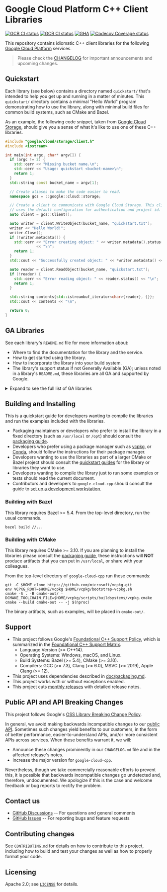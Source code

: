# Google Cloud Platform C++ Client Libraries

<!-- This file is automatically generated by ci/test-markdown/generate-readme.sh -->

[![GCB CI status][gcb-clang-tidy-shield]][gcb-clang-tidy-link]
[![GCB CI status][gcb-asan-shield]][gcb-asan-link]
[![GHA][gha-shield]][gha-link]
[![Codecov Coverage status][codecov-shield]][codecov-link]

This repository contains idiomatic C++ client libraries for the following
[Google Cloud Platform](https://cloud.google.com/) services.

> Please check the [CHANGELOG] for important announcements and upcoming changes.

## Quickstart

Each library (see below) contains a directory named `quickstart/` that's
intended to help you get up and running in a matter of minutes. This
`quickstart/` directory contains a minimal "Hello World" program demonstrating
how to use the library, along with minimal build files for common build systems,
such as CMake and Bazel.

As an example, the following code snippet, taken from
[Google Cloud Storage](google/cloud/storage/README.md), should give you a sense
of what it's like to use one of these C++ libraries.

<!-- inject-quickstart-start -->

```cc
#include "google/cloud/storage/client.h"
#include <iostream>

int main(int argc, char* argv[]) {
  if (argc != 2) {
    std::cerr << "Missing bucket name.\n";
    std::cerr << "Usage: quickstart <bucket-name>\n";
    return 1;
  }
  std::string const bucket_name = argv[1];

  // Create aliases to make the code easier to read.
  namespace gcs = ::google::cloud::storage;

  // Create a client to communicate with Google Cloud Storage. This client
  // uses the default configuration for authentication and project id.
  auto client = gcs::Client();

  auto writer = client.WriteObject(bucket_name, "quickstart.txt");
  writer << "Hello World!";
  writer.Close();
  if (!writer.metadata()) {
    std::cerr << "Error creating object: " << writer.metadata().status()
              << "\n";
    return 1;
  }
  std::cout << "Successfully created object: " << *writer.metadata() << "\n";

  auto reader = client.ReadObject(bucket_name, "quickstart.txt");
  if (!reader) {
    std::cerr << "Error reading object: " << reader.status() << "\n";
    return 1;
  }

  std::string contents{std::istreambuf_iterator<char>{reader}, {}};
  std::cout << contents << "\n";

  return 0;
}
```

<!-- inject-quickstart-end -->

## GA Libraries

See each library's `README.md` file for more information about:

- Where to find the documentation for the library and the service.
- How to get started using the library.
- How to incorporate the library into your build system.
- The library's support status if not Generally Available (GA); unless noted in
  a library's `README.md`, these libraries are all GA and supported by Google.

<details>
<summary>Expand to see the full list of GA libraries</summary>

<!-- inject-GA-libraries-start -->

- [Access Approval API](google/cloud/accessapproval/README.md)
  [\[quickstart\]](google/cloud/accessapproval/quickstart/README.md)
  [\[reference\]](https://cloud.google.com/cpp/docs/reference/accessapproval/latest)
- [Access Context Manager API](google/cloud/accesscontextmanager/README.md)
  [\[quickstart\]](google/cloud/accesscontextmanager/quickstart/README.md)
  [\[reference\]](https://cloud.google.com/cpp/docs/reference/accesscontextmanager/latest)
- [Advisory Notifications API](google/cloud/advisorynotifications/README.md)
  [\[quickstart\]](google/cloud/advisorynotifications/quickstart/README.md)
  [\[reference\]](https://cloud.google.com/cpp/docs/reference/advisorynotifications/latest)
- [Vertex AI API](google/cloud/aiplatform/README.md)
  [\[quickstart\]](google/cloud/aiplatform/quickstart/README.md)
  [\[reference\]](https://cloud.google.com/cpp/docs/reference/aiplatform/latest)
- [AlloyDB API](google/cloud/alloydb/README.md)
  [\[quickstart\]](google/cloud/alloydb/quickstart/README.md)
  [\[reference\]](https://cloud.google.com/cpp/docs/reference/alloydb/latest)
- [API Gateway API](google/cloud/apigateway/README.md)
  [\[quickstart\]](google/cloud/apigateway/quickstart/README.md)
  [\[reference\]](https://cloud.google.com/cpp/docs/reference/apigateway/latest)
- [Apigee Connect API](google/cloud/apigeeconnect/README.md)
  [\[quickstart\]](google/cloud/apigeeconnect/quickstart/README.md)
  [\[reference\]](https://cloud.google.com/cpp/docs/reference/apigeeconnect/latest)
- [API Keys API](google/cloud/apikeys/README.md)
  [\[quickstart\]](google/cloud/apikeys/quickstart/README.md)
  [\[reference\]](https://cloud.google.com/cpp/docs/reference/apikeys/latest)
- [App Engine Admin API](google/cloud/appengine/README.md)
  [\[quickstart\]](google/cloud/appengine/quickstart/README.md)
  [\[reference\]](https://cloud.google.com/cpp/docs/reference/appengine/latest)
- [Artifact Registry API](google/cloud/artifactregistry/README.md)
  [\[quickstart\]](google/cloud/artifactregistry/quickstart/README.md)
  [\[reference\]](https://cloud.google.com/cpp/docs/reference/artifactregistry/latest)
- [Cloud Asset API](google/cloud/asset/README.md)
  [\[quickstart\]](google/cloud/asset/quickstart/README.md)
  [\[reference\]](https://cloud.google.com/cpp/docs/reference/asset/latest)
- [Assured Workloads API](google/cloud/assuredworkloads/README.md)
  [\[quickstart\]](google/cloud/assuredworkloads/quickstart/README.md)
  [\[reference\]](https://cloud.google.com/cpp/docs/reference/assuredworkloads/latest)
- [Cloud AutoML API](google/cloud/automl/README.md)
  [\[quickstart\]](google/cloud/automl/quickstart/README.md)
  [\[reference\]](https://cloud.google.com/cpp/docs/reference/automl/latest)
- [Bare Metal Solution API](google/cloud/baremetalsolution/README.md)
  [\[quickstart\]](google/cloud/baremetalsolution/quickstart/README.md)
  [\[reference\]](https://cloud.google.com/cpp/docs/reference/baremetalsolution/latest)
- [Batch API](google/cloud/batch/README.md)
  [\[quickstart\]](google/cloud/batch/quickstart/README.md)
  [\[reference\]](https://cloud.google.com/cpp/docs/reference/batch/latest)
- [BeyondCorp API](google/cloud/beyondcorp/README.md)
  [\[quickstart\]](google/cloud/beyondcorp/quickstart/README.md)
  [\[reference\]](https://cloud.google.com/cpp/docs/reference/beyondcorp/latest)
- [Google Cloud BigQuery](google/cloud/bigquery/README.md)
  [\[quickstart\]](google/cloud/bigquery/quickstart/README.md)
  [\[reference\]](https://cloud.google.com/cpp/docs/reference/bigquery/latest)
- [Google Cloud Bigtable](google/cloud/bigtable/README.md)
  [\[quickstart\]](google/cloud/bigtable/quickstart/README.md)
  [\[reference\]](https://cloud.google.com/cpp/docs/reference/bigtable/latest)
- [Cloud Billing Budget API](google/cloud/billing/README.md)
  [\[quickstart\]](google/cloud/billing/quickstart/README.md)
  [\[reference\]](https://cloud.google.com/cpp/docs/reference/billing/latest)
- [Binary Authorization API](google/cloud/binaryauthorization/README.md)
  [\[quickstart\]](google/cloud/binaryauthorization/quickstart/README.md)
  [\[reference\]](https://cloud.google.com/cpp/docs/reference/binaryauthorization/latest)
- [Certificate Manager API](google/cloud/certificatemanager/README.md)
  [\[quickstart\]](google/cloud/certificatemanager/quickstart/README.md)
  [\[reference\]](https://cloud.google.com/cpp/docs/reference/certificatemanager/latest)
- [Cloud Channel API](google/cloud/channel/README.md)
  [\[quickstart\]](google/cloud/channel/quickstart/README.md)
  [\[reference\]](https://cloud.google.com/cpp/docs/reference/channel/latest)
- [Cloud Build API](google/cloud/cloudbuild/README.md)
  [\[quickstart\]](google/cloud/cloudbuild/quickstart/README.md)
  [\[reference\]](https://cloud.google.com/cpp/docs/reference/cloudbuild/latest)
- [Cloud Commerce Consumer Procurement API](google/cloud/commerce/README.md)
  [\[quickstart\]](google/cloud/commerce/quickstart/README.md)
  [\[reference\]](https://cloud.google.com/cpp/docs/reference/commerce/latest)
- [Cloud Composer](google/cloud/composer/README.md)
  [\[quickstart\]](google/cloud/composer/quickstart/README.md)
  [\[reference\]](https://cloud.google.com/cpp/docs/reference/composer/latest)
- [Confidential Computing API](google/cloud/confidentialcomputing/README.md)
  [\[quickstart\]](google/cloud/confidentialcomputing/quickstart/README.md)
  [\[reference\]](https://cloud.google.com/cpp/docs/reference/confidentialcomputing/latest)
- [Connectors API](google/cloud/connectors/README.md)
  [\[quickstart\]](google/cloud/connectors/quickstart/README.md)
  [\[reference\]](https://cloud.google.com/cpp/docs/reference/connectors/latest)
- [Contact Center AI Insights API](google/cloud/contactcenterinsights/README.md)
  [\[quickstart\]](google/cloud/contactcenterinsights/quickstart/README.md)
  [\[reference\]](https://cloud.google.com/cpp/docs/reference/contactcenterinsights/latest)
- [Kubernetes Engine API](google/cloud/container/README.md)
  [\[quickstart\]](google/cloud/container/quickstart/README.md)
  [\[reference\]](https://cloud.google.com/cpp/docs/reference/container/latest)
- [Container Analysis API](google/cloud/containeranalysis/README.md)
  [\[quickstart\]](google/cloud/containeranalysis/quickstart/README.md)
  [\[reference\]](https://cloud.google.com/cpp/docs/reference/containeranalysis/latest)
- [Document AI Warehouse API](google/cloud/contentwarehouse/README.md)
  [\[quickstart\]](google/cloud/contentwarehouse/quickstart/README.md)
  [\[reference\]](https://cloud.google.com/cpp/docs/reference/contentwarehouse/latest)
- [Google Cloud Data Catalog API](google/cloud/datacatalog/README.md)
  [\[quickstart\]](google/cloud/datacatalog/quickstart/README.md)
  [\[reference\]](https://cloud.google.com/cpp/docs/reference/datacatalog/latest)
- [Cloud Data Fusion API](google/cloud/datafusion/README.md)
  [\[quickstart\]](google/cloud/datafusion/quickstart/README.md)
  [\[reference\]](https://cloud.google.com/cpp/docs/reference/datafusion/latest)
- [Database Migration API](google/cloud/datamigration/README.md)
  [\[quickstart\]](google/cloud/datamigration/quickstart/README.md)
  [\[reference\]](https://cloud.google.com/cpp/docs/reference/datamigration/latest)
- [Cloud Dataplex API](google/cloud/dataplex/README.md)
  [\[quickstart\]](google/cloud/dataplex/quickstart/README.md)
  [\[reference\]](https://cloud.google.com/cpp/docs/reference/dataplex/latest)
- [Cloud Dataproc API](google/cloud/dataproc/README.md)
  [\[quickstart\]](google/cloud/dataproc/quickstart/README.md)
  [\[reference\]](https://cloud.google.com/cpp/docs/reference/dataproc/latest)
- [Datastream API](google/cloud/datastream/README.md)
  [\[quickstart\]](google/cloud/datastream/quickstart/README.md)
  [\[reference\]](https://cloud.google.com/cpp/docs/reference/datastream/latest)
- [Google Cloud Deploy API](google/cloud/deploy/README.md)
  [\[quickstart\]](google/cloud/deploy/quickstart/README.md)
  [\[reference\]](https://cloud.google.com/cpp/docs/reference/deploy/latest)
- [Dialogflow CX API](google/cloud/dialogflow_cx/README.md)
  [\[quickstart\]](google/cloud/dialogflow_cx/quickstart/README.md)
  [\[reference\]](https://cloud.google.com/cpp/docs/reference/dialogflow_cx/latest)
- [Dialogflow ES API](google/cloud/dialogflow_es/README.md)
  [\[quickstart\]](google/cloud/dialogflow_es/quickstart/README.md)
  [\[reference\]](https://cloud.google.com/cpp/docs/reference/dialogflow_es/latest)
- [Cloud Data Loss Prevention (DLP) API](google/cloud/dlp/README.md)
  [\[quickstart\]](google/cloud/dlp/quickstart/README.md)
  [\[reference\]](https://cloud.google.com/cpp/docs/reference/dlp/latest)
- [Cloud Document AI API](google/cloud/documentai/README.md)
  [\[quickstart\]](google/cloud/documentai/quickstart/README.md)
  [\[reference\]](https://cloud.google.com/cpp/docs/reference/documentai/latest)
- [Cloud Domains API](google/cloud/domains/README.md)
  [\[quickstart\]](google/cloud/domains/quickstart/README.md)
  [\[reference\]](https://cloud.google.com/cpp/docs/reference/domains/latest)
- [Distributed Cloud Edge Container API](google/cloud/edgecontainer/README.md)
  [\[quickstart\]](google/cloud/edgecontainer/quickstart/README.md)
  [\[reference\]](https://cloud.google.com/cpp/docs/reference/edgecontainer/latest)
- [Essential Contacts API](google/cloud/essentialcontacts/README.md)
  [\[quickstart\]](google/cloud/essentialcontacts/quickstart/README.md)
  [\[reference\]](https://cloud.google.com/cpp/docs/reference/essentialcontacts/latest)
- [Eventarc API](google/cloud/eventarc/README.md)
  [\[quickstart\]](google/cloud/eventarc/quickstart/README.md)
  [\[reference\]](https://cloud.google.com/cpp/docs/reference/eventarc/latest)
- [Cloud Filestore API](google/cloud/filestore/README.md)
  [\[quickstart\]](google/cloud/filestore/quickstart/README.md)
  [\[reference\]](https://cloud.google.com/cpp/docs/reference/filestore/latest)
- [Cloud Functions API](google/cloud/functions/README.md)
  [\[quickstart\]](google/cloud/functions/quickstart/README.md)
  [\[reference\]](https://cloud.google.com/cpp/docs/reference/functions/latest)
- [Backup for GKE API](google/cloud/gkebackup/README.md)
  [\[quickstart\]](google/cloud/gkebackup/quickstart/README.md)
  [\[reference\]](https://cloud.google.com/cpp/docs/reference/gkebackup/latest)
- [GKE Hub](google/cloud/gkehub/README.md)
  [\[quickstart\]](google/cloud/gkehub/quickstart/README.md)
  [\[reference\]](https://cloud.google.com/cpp/docs/reference/gkehub/latest)
- [Anthos Multi-Cloud API](google/cloud/gkemulticloud/README.md)
  [\[quickstart\]](google/cloud/gkemulticloud/quickstart/README.md)
  [\[reference\]](https://cloud.google.com/cpp/docs/reference/gkemulticloud/latest)
- [Google Cloud IAM](google/cloud/iam/README.md)
  [\[quickstart\]](google/cloud/iam/quickstart/README.md)
  [\[reference\]](https://cloud.google.com/cpp/docs/reference/iam/latest)
- [Cloud Identity-Aware Proxy API](google/cloud/iap/README.md)
  [\[quickstart\]](google/cloud/iap/quickstart/README.md)
  [\[reference\]](https://cloud.google.com/cpp/docs/reference/iap/latest)
- [Cloud IDS API](google/cloud/ids/README.md)
  [\[quickstart\]](google/cloud/ids/quickstart/README.md)
  [\[reference\]](https://cloud.google.com/cpp/docs/reference/ids/latest)
- [Cloud IoT API](google/cloud/iot/README.md)
  [\[quickstart\]](google/cloud/iot/quickstart/README.md)
  [\[reference\]](https://cloud.google.com/cpp/docs/reference/iot/latest)
- [Cloud Key Management Service (KMS) API](google/cloud/kms/README.md)
  [\[quickstart\]](google/cloud/kms/quickstart/README.md)
  [\[reference\]](https://cloud.google.com/cpp/docs/reference/kms/latest)
- [Cloud Natural Language API](google/cloud/language/README.md)
  [\[quickstart\]](google/cloud/language/quickstart/README.md)
  [\[reference\]](https://cloud.google.com/cpp/docs/reference/language/latest)
- [Google Cloud Logging](google/cloud/logging/README.md)
  [\[quickstart\]](google/cloud/logging/quickstart/README.md)
  [\[reference\]](https://cloud.google.com/cpp/docs/reference/logging/latest)
- [Managed Service for Microsoft Active Directory API](google/cloud/managedidentities/README.md)
  [\[quickstart\]](google/cloud/managedidentities/quickstart/README.md)
  [\[reference\]](https://cloud.google.com/cpp/docs/reference/managedidentities/latest)
- [Cloud Memorystore for Memcached API](google/cloud/memcache/README.md)
  [\[quickstart\]](google/cloud/memcache/quickstart/README.md)
  [\[reference\]](https://cloud.google.com/cpp/docs/reference/memcache/latest)
- [Dataproc Metastore API](google/cloud/metastore/README.md)
  [\[quickstart\]](google/cloud/metastore/quickstart/README.md)
  [\[reference\]](https://cloud.google.com/cpp/docs/reference/metastore/latest)
- [Migration Center API](google/cloud/migrationcenter/README.md)
  [\[quickstart\]](google/cloud/migrationcenter/quickstart/README.md)
  [\[reference\]](https://cloud.google.com/cpp/docs/reference/migrationcenter/latest)
- [Cloud Monitoring API](google/cloud/monitoring/README.md)
  [\[quickstart\]](google/cloud/monitoring/quickstart/README.md)
  [\[reference\]](https://cloud.google.com/cpp/docs/reference/monitoring/latest)
- [Network Connectivity API](google/cloud/networkconnectivity/README.md)
  [\[quickstart\]](google/cloud/networkconnectivity/quickstart/README.md)
  [\[reference\]](https://cloud.google.com/cpp/docs/reference/networkconnectivity/latest)
- [Network Management API](google/cloud/networkmanagement/README.md)
  [\[quickstart\]](google/cloud/networkmanagement/quickstart/README.md)
  [\[reference\]](https://cloud.google.com/cpp/docs/reference/networkmanagement/latest)
- [Network Security API](google/cloud/networksecurity/README.md)
  [\[quickstart\]](google/cloud/networksecurity/quickstart/README.md)
  [\[reference\]](https://cloud.google.com/cpp/docs/reference/networksecurity/latest)
- [Network Services API](google/cloud/networkservices/README.md)
  [\[quickstart\]](google/cloud/networkservices/quickstart/README.md)
  [\[reference\]](https://cloud.google.com/cpp/docs/reference/networkservices/latest)
- [Notebooks API](google/cloud/notebooks/README.md)
  [\[quickstart\]](google/cloud/notebooks/quickstart/README.md)
  [\[reference\]](https://cloud.google.com/cpp/docs/reference/notebooks/latest)
- [Cloud Optimization API](google/cloud/optimization/README.md)
  [\[quickstart\]](google/cloud/optimization/quickstart/README.md)
  [\[reference\]](https://cloud.google.com/cpp/docs/reference/optimization/latest)
- [Organization Policy API](google/cloud/orgpolicy/README.md)
  [\[quickstart\]](google/cloud/orgpolicy/quickstart/README.md)
  [\[reference\]](https://cloud.google.com/cpp/docs/reference/orgpolicy/latest)
- [OS Config API](google/cloud/osconfig/README.md)
  [\[quickstart\]](google/cloud/osconfig/quickstart/README.md)
  [\[reference\]](https://cloud.google.com/cpp/docs/reference/osconfig/latest)
- [Cloud OS Login API](google/cloud/oslogin/README.md)
  [\[quickstart\]](google/cloud/oslogin/quickstart/README.md)
  [\[reference\]](https://cloud.google.com/cpp/docs/reference/oslogin/latest)
- [Policy Simulator API](google/cloud/policysimulator/README.md)
  [\[quickstart\]](google/cloud/policysimulator/quickstart/README.md)
  [\[reference\]](https://cloud.google.com/cpp/docs/reference/policysimulator/latest)
- [Policy Troubleshooter API](google/cloud/policytroubleshooter/README.md)
  [\[quickstart\]](google/cloud/policytroubleshooter/quickstart/README.md)
  [\[reference\]](https://cloud.google.com/cpp/docs/reference/policytroubleshooter/latest)
- [Certificate Authority API](google/cloud/privateca/README.md)
  [\[quickstart\]](google/cloud/privateca/quickstart/README.md)
  [\[reference\]](https://cloud.google.com/cpp/docs/reference/privateca/latest)
- [Cloud Profiler API](google/cloud/profiler/README.md)
  [\[quickstart\]](google/cloud/profiler/quickstart/README.md)
  [\[reference\]](https://cloud.google.com/cpp/docs/reference/profiler/latest)
- [Google Cloud Pub/Sub](google/cloud/pubsub/README.md)
  [\[quickstart\]](google/cloud/pubsub/quickstart/README.md)
  [\[reference\]](https://cloud.google.com/cpp/docs/reference/pubsub/latest)
- [Rapid Migration Assessment API](google/cloud/rapidmigrationassessment/README.md)
  [\[quickstart\]](google/cloud/rapidmigrationassessment/quickstart/README.md)
  [\[reference\]](https://cloud.google.com/cpp/docs/reference/rapidmigrationassessment/latest)
- [reCAPTCHA Enterprise API](google/cloud/recaptchaenterprise/README.md)
  [\[quickstart\]](google/cloud/recaptchaenterprise/quickstart/README.md)
  [\[reference\]](https://cloud.google.com/cpp/docs/reference/recaptchaenterprise/latest)
- [Recommender](google/cloud/recommender/README.md)
  [\[quickstart\]](google/cloud/recommender/quickstart/README.md)
  [\[reference\]](https://cloud.google.com/cpp/docs/reference/recommender/latest)
- [Google Cloud Memorystore for Redis API](google/cloud/redis/README.md)
  [\[quickstart\]](google/cloud/redis/quickstart/README.md)
  [\[reference\]](https://cloud.google.com/cpp/docs/reference/redis/latest)
- [Cloud Resource Manager API](google/cloud/resourcemanager/README.md)
  [\[quickstart\]](google/cloud/resourcemanager/quickstart/README.md)
  [\[reference\]](https://cloud.google.com/cpp/docs/reference/resourcemanager/latest)
- [Resource Settings API](google/cloud/resourcesettings/README.md)
  [\[quickstart\]](google/cloud/resourcesettings/quickstart/README.md)
  [\[reference\]](https://cloud.google.com/cpp/docs/reference/resourcesettings/latest)
- [Retail API](google/cloud/retail/README.md)
  [\[quickstart\]](google/cloud/retail/quickstart/README.md)
  [\[reference\]](https://cloud.google.com/cpp/docs/reference/retail/latest)
- [Cloud Run Admin API](google/cloud/run/README.md)
  [\[quickstart\]](google/cloud/run/quickstart/README.md)
  [\[reference\]](https://cloud.google.com/cpp/docs/reference/run/latest)
- [Cloud Scheduler API](google/cloud/scheduler/README.md)
  [\[quickstart\]](google/cloud/scheduler/quickstart/README.md)
  [\[reference\]](https://cloud.google.com/cpp/docs/reference/scheduler/latest)
- [Secret Manager API](google/cloud/secretmanager/README.md)
  [\[quickstart\]](google/cloud/secretmanager/quickstart/README.md)
  [\[reference\]](https://cloud.google.com/cpp/docs/reference/secretmanager/latest)
- [Security Command Center API](google/cloud/securitycenter/README.md)
  [\[quickstart\]](google/cloud/securitycenter/quickstart/README.md)
  [\[reference\]](https://cloud.google.com/cpp/docs/reference/securitycenter/latest)
- [Service Control API](google/cloud/servicecontrol/README.md)
  [\[quickstart\]](google/cloud/servicecontrol/quickstart/README.md)
  [\[reference\]](https://cloud.google.com/cpp/docs/reference/servicecontrol/latest)
- [Service Directory API](google/cloud/servicedirectory/README.md)
  [\[quickstart\]](google/cloud/servicedirectory/quickstart/README.md)
  [\[reference\]](https://cloud.google.com/cpp/docs/reference/servicedirectory/latest)
- [Service Management API](google/cloud/servicemanagement/README.md)
  [\[quickstart\]](google/cloud/servicemanagement/quickstart/README.md)
  [\[reference\]](https://cloud.google.com/cpp/docs/reference/servicemanagement/latest)
- [Service Usage API](google/cloud/serviceusage/README.md)
  [\[quickstart\]](google/cloud/serviceusage/quickstart/README.md)
  [\[reference\]](https://cloud.google.com/cpp/docs/reference/serviceusage/latest)
- [Cloud Shell API](google/cloud/shell/README.md)
  [\[quickstart\]](google/cloud/shell/quickstart/README.md)
  [\[reference\]](https://cloud.google.com/cpp/docs/reference/shell/latest)
- [Google Cloud Spanner](google/cloud/spanner/README.md)
  [\[quickstart\]](google/cloud/spanner/quickstart/README.md)
  [\[reference\]](https://cloud.google.com/cpp/docs/reference/spanner/latest)
- [Cloud Speech-to-Text API](google/cloud/speech/README.md)
  [\[quickstart\]](google/cloud/speech/quickstart/README.md)
  [\[reference\]](https://cloud.google.com/cpp/docs/reference/speech/latest)
- [Google Cloud Storage](google/cloud/storage/README.md)
  [\[quickstart\]](google/cloud/storage/quickstart/README.md)
  [\[reference\]](https://cloud.google.com/cpp/docs/reference/storage/latest)
- [Storage Insights API](google/cloud/storageinsights/README.md)
  [\[quickstart\]](google/cloud/storageinsights/quickstart/README.md)
  [\[reference\]](https://cloud.google.com/cpp/docs/reference/storageinsights/latest)
- [Storage Transfer API](google/cloud/storagetransfer/README.md)
  [\[quickstart\]](google/cloud/storagetransfer/quickstart/README.md)
  [\[reference\]](https://cloud.google.com/cpp/docs/reference/storagetransfer/latest)
- [Google Cloud Support API](google/cloud/support/README.md)
  [\[quickstart\]](google/cloud/support/quickstart/README.md)
  [\[reference\]](https://cloud.google.com/cpp/docs/reference/support/latest)
- [Cloud Talent Solution API](google/cloud/talent/README.md)
  [\[quickstart\]](google/cloud/talent/quickstart/README.md)
  [\[reference\]](https://cloud.google.com/cpp/docs/reference/talent/latest)
- [Cloud Tasks API](google/cloud/tasks/README.md)
  [\[quickstart\]](google/cloud/tasks/quickstart/README.md)
  [\[reference\]](https://cloud.google.com/cpp/docs/reference/tasks/latest)
- [Cloud Text-to-Speech API](google/cloud/texttospeech/README.md)
  [\[quickstart\]](google/cloud/texttospeech/quickstart/README.md)
  [\[reference\]](https://cloud.google.com/cpp/docs/reference/texttospeech/latest)
- [Timeseries Insights API](google/cloud/timeseriesinsights/README.md)
  [\[quickstart\]](google/cloud/timeseriesinsights/quickstart/README.md)
  [\[reference\]](https://cloud.google.com/cpp/docs/reference/timeseriesinsights/latest)
- [Cloud TPU API](google/cloud/tpu/README.md)
  [\[quickstart\]](google/cloud/tpu/quickstart/README.md)
  [\[reference\]](https://cloud.google.com/cpp/docs/reference/tpu/latest)
- [Cloud Trace API](google/cloud/trace/README.md)
  [\[quickstart\]](google/cloud/trace/quickstart/README.md)
  [\[reference\]](https://cloud.google.com/cpp/docs/reference/trace/latest)
- [Cloud Translation API](google/cloud/translate/README.md)
  [\[quickstart\]](google/cloud/translate/quickstart/README.md)
  [\[reference\]](https://cloud.google.com/cpp/docs/reference/translate/latest)
- [Video Services](google/cloud/video/README.md)
  [\[quickstart\]](google/cloud/video/quickstart/README.md)
  [\[reference\]](https://cloud.google.com/cpp/docs/reference/video/latest)
- [Cloud Video Intelligence API](google/cloud/videointelligence/README.md)
  [\[quickstart\]](google/cloud/videointelligence/quickstart/README.md)
  [\[reference\]](https://cloud.google.com/cpp/docs/reference/videointelligence/latest)
- [Cloud Vision API](google/cloud/vision/README.md)
  [\[quickstart\]](google/cloud/vision/quickstart/README.md)
  [\[reference\]](https://cloud.google.com/cpp/docs/reference/vision/latest)
- [VM Migration API](google/cloud/vmmigration/README.md)
  [\[quickstart\]](google/cloud/vmmigration/quickstart/README.md)
  [\[reference\]](https://cloud.google.com/cpp/docs/reference/vmmigration/latest)
- [VMware Engine API](google/cloud/vmwareengine/README.md)
  [\[quickstart\]](google/cloud/vmwareengine/quickstart/README.md)
  [\[reference\]](https://cloud.google.com/cpp/docs/reference/vmwareengine/latest)
- [Serverless VPC Access API](google/cloud/vpcaccess/README.md)
  [\[quickstart\]](google/cloud/vpcaccess/quickstart/README.md)
  [\[reference\]](https://cloud.google.com/cpp/docs/reference/vpcaccess/latest)
- [Web Risk API](google/cloud/webrisk/README.md)
  [\[quickstart\]](google/cloud/webrisk/quickstart/README.md)
  [\[reference\]](https://cloud.google.com/cpp/docs/reference/webrisk/latest)
- [Web Security Scanner API](google/cloud/websecurityscanner/README.md)
  [\[quickstart\]](google/cloud/websecurityscanner/quickstart/README.md)
  [\[reference\]](https://cloud.google.com/cpp/docs/reference/websecurityscanner/latest)
- [Workflow Executions API](google/cloud/workflows/README.md)
  [\[quickstart\]](google/cloud/workflows/quickstart/README.md)
  [\[reference\]](https://cloud.google.com/cpp/docs/reference/workflows/latest)
- [Cloud Workstations API](google/cloud/workstations/README.md)
  [\[quickstart\]](google/cloud/workstations/quickstart/README.md)
  [\[reference\]](https://cloud.google.com/cpp/docs/reference/workstations/latest)

<!-- inject-GA-libraries-end -->

</details>

## Building and Installing

This is a quickstart guide for developers wanting to compile the libraries and
run the examples included with the libraries.

- Packaging maintainers or developers who prefer to install the library in a
  fixed directory (such as `/usr/local` or `/opt`) should consult the
  [packaging guide](/doc/packaging.md).
- Developers who prefer using a package manager such as
  [vcpkg](https://vcpkg.io), or [Conda](https://conda.io), should follow the
  instructions for their package manager.
- Developers wanting to use the libraries as part of a larger CMake or Bazel
  project should consult the [quickstart guides](#quickstart) for the library or
  libraries they want to use.
- Developers wanting to compile the library just to run some examples or tests
  should read the current document.
- Contributors and developers to `google-cloud-cpp` should consult the guide to
  [set up a development workstation][howto-setup-dev-workstation].

### Building with Bazel

This library requires Bazel >= 5.4. From the top-level directory, run the usual
commands.

```shell
bazel build //...
```

### Building with CMake

This library requires CMake >= 3.10. If you are planning to install the
libraries please consult the [packaging guide](/doc/packaging.md), these
instructions will **NOT** produce artifacts that you can put in `/usr/local`, or
share with your colleagues.

From the top-level directory of `google-cloud-cpp` run these commands:

```shell
git -C $HOME clone https://github.com/microsoft/vcpkg.git
env VCPKG_ROOT=$HOME/vcpkg $HOME/vcpkg/bootstrap-vcpkg.sh
cmake -S . -B cmake-out/ -DCMAKE_TOOLCHAIN_FILE=$HOME/vcpkg/scripts/buildsystems/vcpkg.cmake
cmake --build cmake-out -- -j $(nproc)
```

The binary artifacts, such as examples, will be placed in `cmake-out/`.

## Support

- This project follows Google's
  [Foundational C++ Support Policy][support-policy], which is summarized in the
  [Foundational C++ Support Matrix][support-matrix].
  - Language Version (>= C++14).
  - Operating Systems: Windows, macOS, and Linux.
  - Build Systems: Bazel (>= 5.4), CMake (>= 3.10).
  - Compilers: GCC (>= 7.3), Clang (>= 6.0), MSVC (>= 2019), Apple Clang (>=
    12).
- This project uses dependencies described in
  [doc/packaging.md](https://github.com/googleapis/google-cloud-cpp/blob/main/doc/packaging.md).
- This project works with or without exceptions enabled.
- This project cuts
  [monthly releases](https://github.com/googleapis/google-cloud-cpp/releases)
  with detailed release notes.

## Public API and API Breaking Changes

This project follows Google's [OSS Library Breaking Change Policy].

In general, we avoid making backwards incompatible changes to our
[public API](/doc/public-api.md). Sometimes such changes yield benefits to our
customers, in the form of better performance, easier-to-understand APIs, and/or
more consistent APIs across services. When these benefits warrant it, we will:

- Announce these changes prominently in our `CHANGELOG.md` file and in the
  affected release's notes.
- Increase the major version for `google-cloud-cpp`.

Nevertheless, though we take commercially reasonable efforts to prevent this, it
is possible that backwards incompatible changes go undetected and, therefore,
undocumented. We apologize if this is the case and welcome feedback or bug
reports to rectify the problem.

## Contact us

- [GitHub Discussions] -- For questions and general comments
- [GitHub Issues] -- For reporting bugs and feature requests

## Contributing changes

See [`CONTRIBUTING.md`](/CONTRIBUTING.md) for details on how to contribute to
this project, including how to build and test your changes as well as how to
properly format your code.

## Licensing

Apache 2.0; see [`LICENSE`](/LICENSE) for details.

[changelog]: /CHANGELOG.md
[codecov-link]: https://codecov.io/gh/googleapis/google-cloud-cpp
[codecov-shield]: https://codecov.io/gh/googleapis/google-cloud-cpp/branch/main/graph/badge.svg
[gcb-asan-link]: https://storage.googleapis.com/cloud-cpp-community-publiclogs/badges/google-cloud-cpp/main/asan.html
[gcb-asan-shield]: https://storage.googleapis.com/cloud-cpp-community-publiclogs/badges/google-cloud-cpp/main/asan.svg
[gcb-clang-tidy-link]: https://storage.googleapis.com/cloud-cpp-community-publiclogs/badges/google-cloud-cpp/main/clang-tidy.html
[gcb-clang-tidy-shield]: https://storage.googleapis.com/cloud-cpp-community-publiclogs/badges/google-cloud-cpp/main/clang-tidy.svg
[gha-link]: https://github.com/googleapis/google-cloud-cpp/actions/workflows/test-runner.yml
[gha-shield]: https://github.com/googleapis/google-cloud-cpp/actions/workflows/test-runner.yml/badge.svg
[github discussions]: https://github.com/googleapis/google-cloud-cpp/discussions
[github issues]: https://github.com/googleapis/google-cloud-cpp/issues
[howto-setup-dev-workstation]: /doc/contributor/howto-guide-setup-development-workstation.md
[oss library breaking change policy]: https://opensource.google/documentation/policies/library-breaking-change
[support-matrix]: https://github.com/google/oss-policies-info/blob/main/foundational-cxx-support-matrix.md
[support-policy]: https://opensource.google/documentation/policies/cplusplus-support
